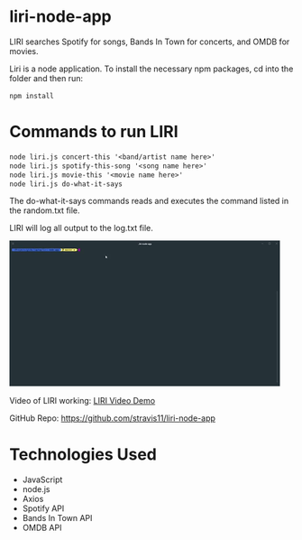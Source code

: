 # liri-node-app

LIRI searches Spotify for songs, Bands In Town for concerts, and OMDB for movies.

Liri is a node application. To install the necessary npm packages, cd into the folder and then run:

```
npm install

```

# Commands to run LIRI

```
node liri.js concert-this '<band/artist name here>'
node liri.js spotify-this-song '<song name here>'
node liri.js movie-this '<movie name here>'
node liri.js do-what-it-says
```

The do-what-it-says commands reads and executes the command listed in the random.txt file.

LIRI will log all output to the log.txt file.

![](liri.gif)

Video of LIRI working: [LIRI Video Demo](https://youtu.be/8l5SeazBDlw)

GitHub Repo: https://github.com/stravis11/liri-node-app

# Technologies Used

- JavaScript
- node.js
- Axios
- Spotify API
- Bands In Town API
- OMDB API
